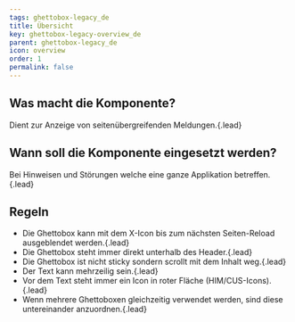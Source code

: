 ```yaml
---
tags: ghettobox-legacy_de
title: Übersicht
key: ghettobox-legacy-overview_de
parent: ghettobox-legacy_de
icon: overview
order: 1
permalink: false  
---
```


## Was macht die Komponente?
Dient zur Anzeige von seitenübergreifenden Meldungen.{.lead}

## Wann soll die Komponente eingesetzt werden? 
Bei Hinweisen und Störungen welche eine ganze Applikation betreffen.{.lead}

## Regeln
* Die Ghettobox kann mit dem X-Icon bis zum nächsten Seiten-Reload ausgeblendet werden.{.lead}
* Die Ghettobox steht immer direkt unterhalb des Header.{.lead}
* Die Ghettobox ist nicht sticky sondern scrollt mit dem Inhalt weg.{.lead}
* Der Text kann mehrzeilig sein.{.lead}
* Vor dem Text steht immer ein <sbb-link variant="inline" href="/{{page.lang}}/foundation/assets/icons/">Icon</sbb-link> in roter Fläche (HIM/CUS-Icons).{.lead}
* Wenn mehrere Ghettoboxen gleichzeitig verwendet werden, sind diese untereinander anzuordnen.{.lead}